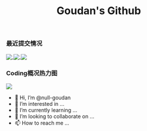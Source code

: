 <h1 align="center">Goudan's Github</h1> 
<br>

<!---
null-goudan/null-goudan is a ✨ special ✨ repository because its `README.md` (this file) appears on your GitHub profile.
You can click the Preview link to take a look at your changes.
--->
<h3>最近提交情况</h3>
<a href="https://github.com/null-goudan">
  <img align="center" src="https://github-readme-stats.vercel.app/api?username=null-goudan&show_icons=true&count_private=true&theme=radical&custom_title=狗蛋" />
</a>
<a href="https://github.com/null-goudan">
  <img align="center" src="https://github-readme-stats.vercel.app/api/top-langs/?username=null-goudan&layout=compact" />
</a>
<img align="center" src="https://metrics.lecoq.io/goudan?template=classic&base.header=0&base.activity=0&base.community=0&base.repositories=0&base.metadata=0&languages=1&isocalendar=1&isocalendar.duration=full-year&languages.colors=github&languages.threshold=0%25&config.timezone=Asia%2FShanghai&config.animated=true" />
<h3>Coding概况热力图</h3>
<img src="https://activity-graph.herokuapp.com/graph?username=null-goudan&theme=github&custom_title=Goudan's">

- 👋 Hi, I’m @null-goudan
- 👀 I’m interested in ...
- 🌱 I’m currently learning ...
- 💞️ I’m looking to collaborate on ...
- 📫 How to reach me ...
